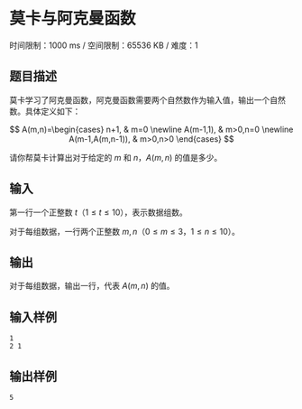 # 莫卡与阿克曼函数

时间限制：1000 ms / 空间限制：65536 KB / 难度：1

## 题目描述

莫卡学习了阿克曼函数，阿克曼函数需要两个自然数作为输入值，输出一个自然数。具体定义如下：

$$
A(m,n)=\begin{cases}
n+1,  & m=0 \newline
A(m-1,1), &  m>0,n=0 \newline
A(m-1,A(m,n-1)), & m>0,n>0
\end{cases}
$$

请你帮莫卡计算出对于给定的 $m$ 和 $n$，$A(m,n)$ 的值是多少。

## 输入

第一行一个正整数 $t$（$1 \le t \le 10$），表示数据组数。

对于每组数据，一行两个正整数 $m,n$（$0\le m\le 3$，$1 \le n \le 10$）。

## 输出

对于每组数据，输出一行，代表 $A(m,n)$ 的值。

## 输入样例

    1
    2 1

## 输出样例

    5
